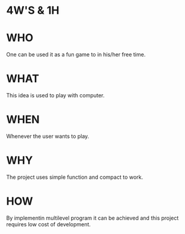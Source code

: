# 4W'S & 1H

# WHO
  One can be used it as a fun game to in his/her free time.
  
# WHAT
  This idea is used to play with computer.
  
# WHEN
  Whenever the user wants to play.
  
# WHY
  The project uses simple function and compact to work.
  
# HOW
  By implementin multilevel program it can be achieved and this project requires low cost of development.
